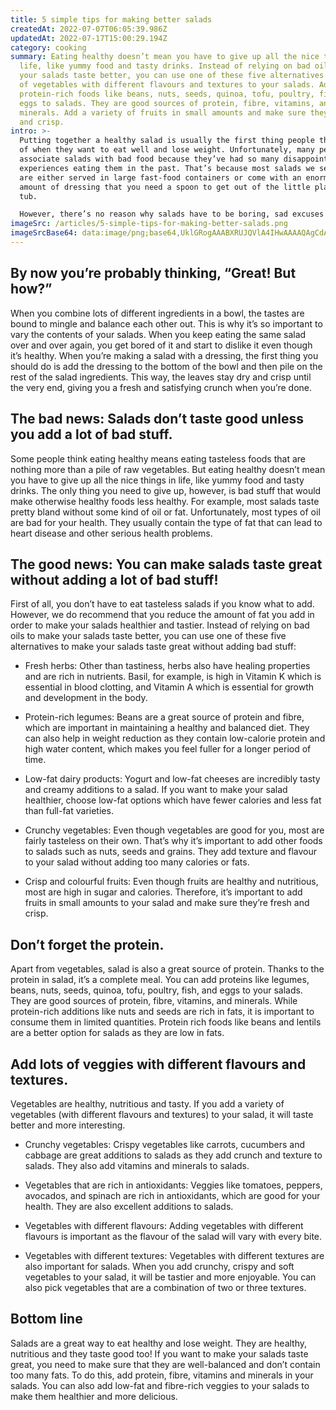 ```yaml
---
title: 5 simple tips for making better salads
createdAt: 2022-07-07T06:05:39.986Z
updatedAt: 2022-07-17T15:00:29.194Z
category: cooking
summary: Eating healthy doesn’t mean you have to give up all the nice things in
  life, like yummy food and tasty drinks. Instead of relying on bad oils to make
  your salads taste better, you can use one of these five alternatives. Add lots
  of vegetables with different flavours and textures to your salads. Add
  protein-rich foods like beans, nuts, seeds, quinoa, tofu, poultry, fish, and
  eggs to salads. They are good sources of protein, fibre, vitamins, and
  minerals. Add a variety of fruits in small amounts and make sure they’re fresh
  and crisp.
intro: >-
  Putting together a healthy salad is usually the first thing people think
  of when they want to eat well and lose weight. Unfortunately, many people also
  associate salads with bad food because they’ve had so many disappointing
  experiences eating them in the past. That’s because most salads we see today
  are either served in large fast-food containers or come with an enormous
  amount of dressing that you need a spoon to get out of the little plastic
  tub. 

  However, there’s no reason why salads have to be boring, sad excuses for food. In fact, a good salad can be one of the healthiest and most satisfying ways to eat greens – as long as you know how make it taste great without making it worse for you.
imageSrc: /articles/5-simple-tips-for-making-better-salads.png
imageSrcBase64: data:image/png;base64,UklGRogAAABXRUJQVlA4IHwAAAAQAgCdASoKAAoAAUAmJZgCdAYrJZyKqySAAP3D6s5+4Nlpxcetx8htQX16Pe9cGYSWlVJ/3lEvwTUQiZuUH+PhyVj6Zy5fAFTd3S6PUPz9tTBDd4ypPqhCusO89Hs2uf7Dq98wYv89FdSKLkESVtI+cJPkmVczchAUUAAA
---
```


## By now you’re probably thinking, “Great! But how?”

When you combine lots of different ingredients in a bowl, the tastes are bound to mingle and balance each other out. This is why it’s so important to vary the contents of your salads. When you keep eating the same salad over and over again, you get bored of it and start to dislike it even though it’s healthy.
When you’re making a salad with a dressing, the first thing you should do is add the dressing to the bottom of the bowl and then pile on the rest of the salad ingredients. This way, the leaves stay dry and crisp until the very end, giving you a fresh and satisfying crunch when you’re done.

## The bad news: Salads don’t taste good unless you add a lot of bad stuff.

Some people think eating healthy means eating tasteless foods that are nothing more than a pile of raw vegetables. But eating healthy doesn’t mean you have to give up all the nice things in life, like yummy food and tasty drinks. The only thing you need to give up, however, is bad stuff that would make otherwise healthy foods less healthy.
For example, most salads taste pretty bland without some kind of oil or fat. Unfortunately, most types of oil are bad for your health. They usually contain the type of fat that can lead to heart disease and other serious health problems.

## The good news: You can make salads taste great without adding a lot of bad stuff!

First of all, you don’t have to eat tasteless salads if you know what to add. However, we do recommend that you reduce the amount of fat you add in order to make your salads healthier and tastier. Instead of relying on bad oils to make your salads taste better, you can use one of these five alternatives to make your salads taste great without adding bad stuff:

- Fresh herbs: Other than tastiness, herbs also have healing properties and are rich in nutrients. Basil, for example, is high in Vitamin K which is essential in blood clotting, and Vitamin A which is essential for growth and development in the body.

- Protein-rich legumes: Beans are a great source of protein and fibre, which are important in maintaining a healthy and balanced diet. They can also help in weight reduction as they contain low-calorie protein and high water content, which makes you feel fuller for a longer period of time.

- Low-fat dairy products: Yogurt and low-fat cheeses are incredibly tasty and creamy additions to a salad. If you want to make your salad healthier, choose low-fat options which have fewer calories and less fat than full-fat varieties.

- Crunchy vegetables: Even though vegetables are good for you, most are fairly tasteless on their own. That’s why it’s important to add other foods to salads such as nuts, seeds and grains. They add texture and flavour to your salad without adding too many calories or fats.

- Crisp and colourful fruits: Even though fruits are healthy and nutritious, most are high in sugar and calories. Therefore, it’s important to add fruits in small amounts to your salad and make sure they’re fresh and crisp.

## Don’t forget the protein.

Apart from vegetables, salad is also a great source of protein. Thanks to the protein in salad, it’s a complete meal. 
You can add proteins like legumes, beans, nuts, seeds, quinoa, tofu, poultry, fish, and eggs to your salads. They are good sources of protein, fibre, vitamins, and minerals.
While protein-rich additions like nuts and seeds are rich in fats, it is important to consume them in limited quantities. Protein rich foods like beans and lentils are a better option for salads as they are low in fats.

## Add lots of veggies with different flavours and textures.

Vegetables are healthy, nutritious and tasty. If you add a variety of vegetables (with different flavours and textures) to your salad, it will taste better and more interesting.

- Crunchy vegetables: Crispy vegetables like carrots, cucumbers and cabbage are great additions to salads as they add crunch and texture to salads. They also add vitamins and minerals to salads.

- Vegetables that are rich in antioxidants: Veggies like tomatoes, peppers, avocados, and spinach are rich in antioxidants, which are good for your health. They are also excellent additions to salads.

- Vegetables with different flavours: Adding vegetables with different flavours is important as the flavour of the salad will vary with every bite.

- Vegetables with different textures: Vegetables with different textures are also important for salads. When you add crunchy, crispy and soft vegetables to your salad, it will be tastier and more enjoyable. You can also pick vegetables that are a combination of two or three textures.

## Bottom line

Salads are a great way to eat healthy and lose weight. They are healthy, nutritious and they taste good too! If you want to make your salads taste great, you need to make sure that they are well-balanced and don’t contain too many fats. To do this, add protein, fibre, vitamins and minerals in your salads. You can also add low-fat and fibre-rich veggies to your salads to make them healthier and more delicious.
